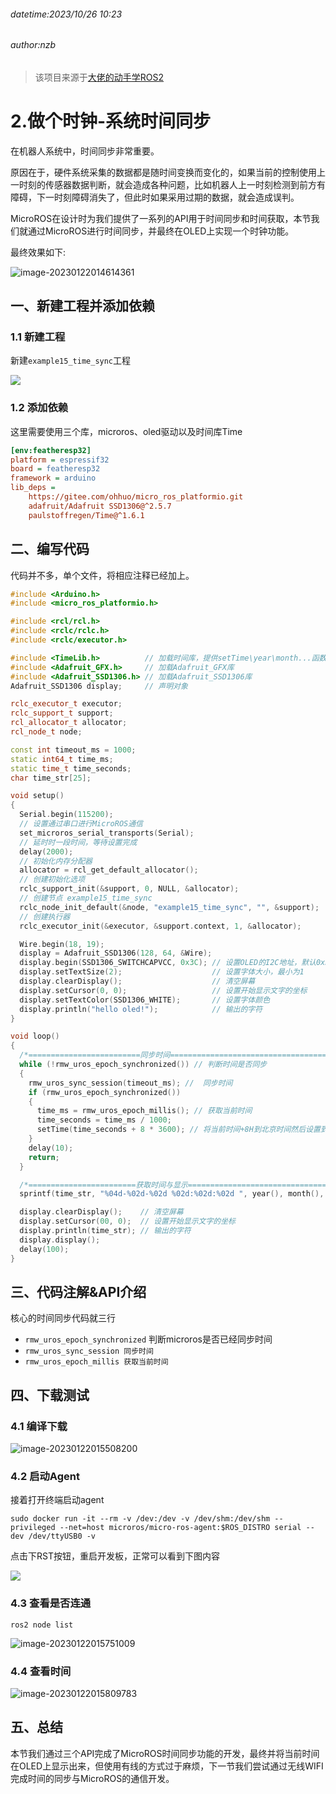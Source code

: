###### datetime:2023/10/26 10:23

###### author:nzb

> 该项目来源于[大佬的动手学ROS2](https://fishros.com/d2lros2)

# 2.做个时钟-系统时间同步

在机器人系统中，时间同步非常重要。

原因在于，硬件系统采集的数据都是随时间变换而变化的，如果当前的控制使用上一时刻的传感器数据判断，就会造成各种问题，比如机器人上一时刻检测到前方有障碍，下一时刻障碍消失了，但此时如果采用过期的数据，就会造成误判。

MicroROS在设计时为我们提供了一系列的API用于时间同步和时间获取，本节我们就通过MicroROS进行时间同步，并最终在OLED上实现一个时钟功能。

最终效果如下:

![image-20230122014614361](imgs/image-20230122014614361.png)

## 一、新建工程并添加依赖

### 1.1 新建工程

新建`example15_time_sync`工程

![](imgs/image-20230121132033848.png)

### 1.2 添加依赖

这里需要使用三个库，microros、oled驱动以及时间库Time

```ini
[env:featheresp32]
platform = espressif32
board = featheresp32
framework = arduino
lib_deps = 
    https://gitee.com/ohhuo/micro_ros_platformio.git
    adafruit/Adafruit SSD1306@^2.5.7
	paulstoffregen/Time@^1.6.1
```

## 二、编写代码

代码并不多，单个文件，将相应注释已经加上。

```c++
#include <Arduino.h>
#include <micro_ros_platformio.h>

#include <rcl/rcl.h>
#include <rclc/rclc.h>
#include <rclc/executor.h>

#include <TimeLib.h>          // 加载时间库，提供setTime\year\month...函数
#include <Adafruit_GFX.h>     // 加载Adafruit_GFX库
#include <Adafruit_SSD1306.h> // 加载Adafruit_SSD1306库
Adafruit_SSD1306 display;     // 声明对象

rclc_executor_t executor;
rclc_support_t support;
rcl_allocator_t allocator;
rcl_node_t node;

const int timeout_ms = 1000;
static int64_t time_ms;
static time_t time_seconds;
char time_str[25];

void setup()
{
  Serial.begin(115200);
  // 设置通过串口进行MicroROS通信
  set_microros_serial_transports(Serial);
  // 延时时一段时间，等待设置完成
  delay(2000);
  // 初始化内存分配器
  allocator = rcl_get_default_allocator();
  // 创建初始化选项
  rclc_support_init(&support, 0, NULL, &allocator);
  // 创建节点 example15_time_sync
  rclc_node_init_default(&node, "example15_time_sync", "", &support);
  // 创建执行器
  rclc_executor_init(&executor, &support.context, 1, &allocator);

  Wire.begin(18, 19);
  display = Adafruit_SSD1306(128, 64, &Wire);
  display.begin(SSD1306_SWITCHCAPVCC, 0x3C); // 设置OLED的I2C地址，默认0x3C
  display.setTextSize(2);                    // 设置字体大小，最小为1
  display.clearDisplay();                    // 清空屏幕
  display.setCursor(0, 0);                   // 设置开始显示文字的坐标
  display.setTextColor(SSD1306_WHITE);       // 设置字体颜色
  display.println("hello oled!");            // 输出的字符
}

void loop()
{
  /*=========================同步时间=====================================*/
  while (!rmw_uros_epoch_synchronized()) // 判断时间是否同步
  {
    rmw_uros_sync_session(timeout_ms); //  同步时间
    if (rmw_uros_epoch_synchronized())
    {
      time_ms = rmw_uros_epoch_millis(); // 获取当前时间
      time_seconds = time_ms / 1000;
      setTime(time_seconds + 8 * 3600); // 将当前时间+8H到北京时间然后设置到系统
    }
    delay(10);
    return;
  }

  /*========================获取时间与显示==================================*/
  sprintf(time_str, "%04d-%02d-%02d %02d:%02d:%02d ", year(), month(), day(), hour(), minute(), second());

  display.clearDisplay();    // 清空屏幕
  display.setCursor(00, 0);  // 设置开始显示文字的坐标
  display.println(time_str); // 输出的字符
  display.display();
  delay(100);
}
```

## 三、代码注解&API介绍

核心的时间同步代码就三行

- `rmw_uros_epoch_synchronized` 判断microros是否已经同步时间
- `rmw_uros_sync_session 同步时间`
- `rmw_uros_epoch_millis 获取当前时间`

## 四、下载测试

### 4.1 编译下载

![image-20230122015508200](imgs/image-20230122015508200.png)

### 4.2 启动Agent

接着打开终端启动agent

```shell
sudo docker run -it --rm -v /dev:/dev -v /dev/shm:/dev/shm --privileged --net=host microros/micro-ros-agent:$ROS_DISTRO serial --dev /dev/ttyUSB0 -v
```

点击下RST按钮，重启开发板，正常可以看到下图内容

![](imgs/image-20230122014524598.png)

### 4.3 查看是否连通

```
ros2 node list
```

![image-20230122015751009](imgs/image-20230122015751009.png)

### 4.4 查看时间

![image-20230122015809783](imgs/image-20230122015809783.png)

##  五、总结

本节我们通过三个API完成了MicroROS时间同步功能的开发，最终并将当前时间在OLED上显示出来，但使用有线的方式过于麻烦，下一节我们尝试通过无线WIFI完成时间的同步与MicroROS的通信开发。